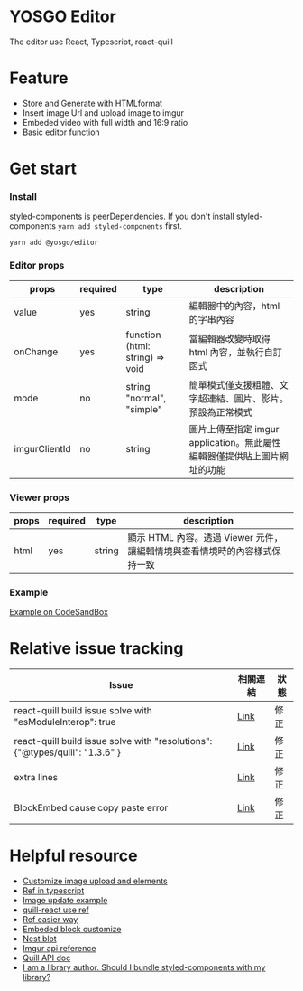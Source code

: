 # YOSGO Editor

The editor use React, Typescript, react-quill

# Feature

- Store and Generate with HTMLformat
- Insert image Url and upload image to imgur
- Embeded video with full width and 16:9 ratio
- Basic editor function

# Get start

### Install

styled-components is peerDependencies. If you don't install styled-components `yarn add styled-components` first.

```
yarn add @yosgo/editor
```

### Editor props

| props         | required | type                            | description                                                              |
| ------------- | -------- | ------------------------------- | ------------------------------------------------------------------------ |
| value         | yes      | string                          | 編輯器中的內容，html 的字串內容                                          |
| onChange      | yes      | function (html: string) => void | 當編輯器改變時取得 html 內容，並執行自訂函式                             |
| mode          | no       | string "normal", "simple"       | 簡單模式僅支援粗體、文字超連結、圖片、影片。預設為正常模式               |
| imgurClientId | no       | string                          | 圖片上傳至指定 imgur application。無此屬性編輯器僅提供貼上圖片網址的功能 |

### Viewer props

| props | required | type   | description                                                                |
| ----- | -------- | ------ | -------------------------------------------------------------------------- |
| html  | yes      | string | 顯示 HTML 內容。透過 Viewer 元件，讓編輯情境與查看情境時的內容樣式保持一致 |

### Example

[Example on CodeSandBox](https://codesandbox.io/s/q783pw33qj?autoresize=1&hidenavigation=1)

# Relative issue tracking

| Issue                                                                        | 相關連結                                                    | 狀態 |
| ---------------------------------------------------------------------------- | ----------------------------------------------------------- | ---- |
| react-quill build issue solve with "esModuleInterop": true                   | [Link](https://github.com/quilljs/delta/issues/33)          | 修正 |
| react-quill build issue solve with "resolutions": {"@types/quill": "1.3.6" } | [Link](https://github.com/zenoamaro/react-quill/issues/415) | 修正 |
| extra lines                                                                  | [Link](https://github.com/zenoamaro/react-quill/issues/409) | 修正 |
| BlockEmbed cause copy paste error                                            | [Link](https://github.com/quilljs/quill/issues/2418)        | 修正 |

# Helpful resource

- [Customize image upload and elements](https://github.com/zenoamaro/react-quill/issues/169)
- [Ref in typescript](https://stackoverflow.com/questions/33796267/how-to-use-refs-in-react-with-typescript)
- [Image update example](http://chenamin.com/2017/11/16/React-quill-%E5%88%9D%E4%BD%93%E9%AA%8C/)
- [quill-react use ref](https://github.com/zenoamaro/react-quill#methods)
- [Ref easier way](https://github.com/zenoamaro/react-quill/issues/410)
- [Embeded block customize](https://github.com/quilljs/quill/issues/2380)
- [Nest blot](https://github.com/quilljs/parchment/issues/30#issuecomment-341017210)
- [Imgur api reference](https://apidocs.imgur.com/)
- [Quill API doc](https://quilljs.com/docs/api/)
- [I am a library author. Should I bundle styled-components with my library?](https://www.styled-components.com/docs/faqs#i-am-a-library-author-should-i-bundle-styledcomponents-with-my-library)
